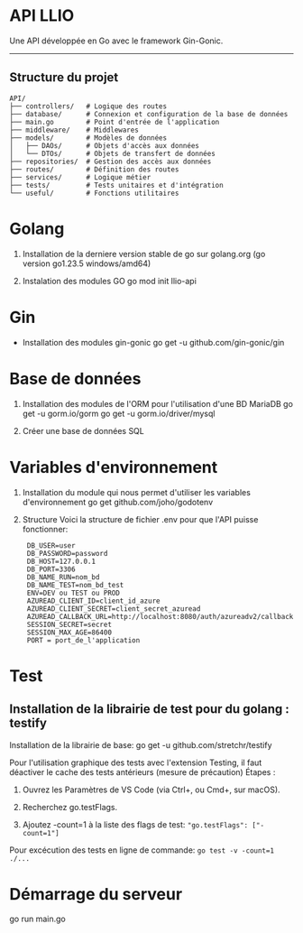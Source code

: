 ﻿# API LLIO

Une API développée en Go avec le framework Gin-Gonic.

---

## Structure du projet

```plaintext
API/
├── controllers/   # Logique des routes
├── database/      # Connexion et configuration de la base de données
├── main.go        # Point d'entrée de l'application
├── middleware/    # Middlewares
├── models/        # Modèles de données
│   ├── DAOs/      # Objets d'accès aux données
│   └── DTOs/      # Objets de transfert de données
├── repositories/  # Gestion des accès aux données
├── routes/        # Définition des routes
├── services/      # Logique métier
├── tests/         # Tests unitaires et d'intégration
└── useful/        # Fonctions utilitaires
```
# Golang
1. Installation de la derniere version stable de go sur golang.org
    (go version go1.23.5 windows/amd64)
   
2. Instalation des modules GO
    go mod init llio-api

# Gin
- Installation des modules gin-gonic
   go get -u github.com/gin-gonic/gin

# Base de données
1. Installation des modules de l'ORM pour l'utilisation d'une BD MariaDB
   go get -u gorm.io/gorm
   go get -u gorm.io/driver/mysql

2. Créer une base de données SQL

# Variables d'environnement
1. Installation du module qui nous permet d'utiliser les variables d'environnement
   go get github.com/joho/godotenv

2. Structure
   Voici la structure de fichier .env pour que l'API puisse fonctionner:
   ```plaintext
    DB_USER=user
    DB_PASSWORD=password
    DB_HOST=127.0.0.1
    DB_PORT=3306
    DB_NAME_RUN=nom_bd
    DB_NAME_TEST=nom_bd_test
    ENV=DEV ou TEST ou PROD
    AZUREAD_CLIENT_ID=client_id_azure
    AZUREAD_CLIENT_SECRET=client_secret_azuread
    AZUREAD_CALLBACK_URL=http://localhost:8080/auth/azureadv2/callback
    SESSION_SECRET=secret
    SESSION_MAX_AGE=86400
    PORT = port_de_l'application
   ```
# Test
## Installation de la librairie de test pour du golang : testify
Installation de la librairie de base:
go get -u github.com/stretchr/testify

Pour l'utilisation graphique des tests avec l'extension Testing, il faut déactiver le cache des tests antérieurs (mesure de précaution)
Étapes :
1. Ouvrez les Paramètres de VS Code (via Ctrl+, ou Cmd+, sur macOS).

2. Recherchez go.testFlags.

3. Ajoutez -count=1 à la liste des flags de test:
`"go.testFlags": ["-count=1"]`


Pour excécution des tests en ligne de commande:
`go test -v -count=1 ./...`

# Démarrage du serveur
go run main.go
